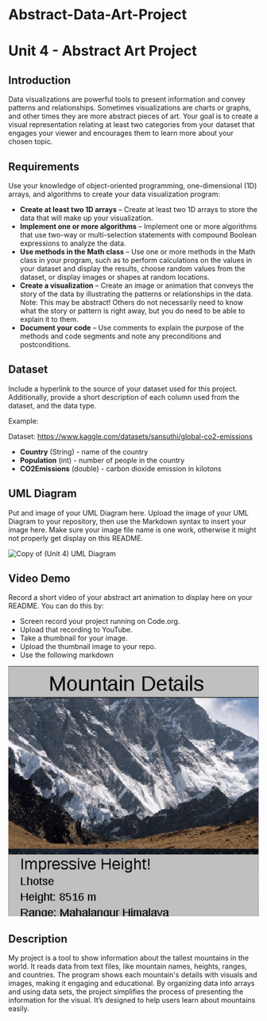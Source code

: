 # Abstract-Data-Art-Project

# Unit 4 - Abstract Art Project

## Introduction

Data visualizations are powerful tools to present information and convey patterns and relationships. Sometimes visualizations are charts or graphs, and other times they are more abstract pieces of art. Your goal is to create a visual representation relating at least two categories from your dataset that engages your viewer and encourages them to learn more about your chosen topic.

## Requirements

Use your knowledge of object-oriented programming, one-dimensional (1D) arrays, and algorithms to create your data visualization program:

- **Create at least two 1D arrays** – Create at least two 1D arrays to store the data that will make up your visualization.
- **Implement one or more algorithms** – Implement one or more algorithms that use two-way or multi-selection statements with compound Boolean expressions to analyze the data.
- **Use methods in the Math class** – Use one or more methods in the Math class in your program, such as to perform calculations on the values in your dataset and display the results, choose random values from the dataset, or display images or shapes at random locations.
- **Create a visualization** – Create an image or animation that conveys the story of the data by illustrating the patterns or relationships in the data.
  Note: This may be abstract! Others do not necessarily need to know what the story or pattern is right away, but you do need to be able to explain it to them.
- **Document your code** – Use comments to explain the purpose of the methods and code segments and note any preconditions and postconditions.

## Dataset

Include a hyperlink to the source of your dataset used for this project. Additionally, provide a short description of each column used from the dataset, and the data type.

Example:

Dataset: https://www.kaggle.com/datasets/sansuthi/global-co2-emissions

- **Country** (String) - name of the country
- **Population** (int) - number of people in the country
- **CO2Emissions** (double) - carbon dioxide emission in kilotons

## UML Diagram

Put and image of your UML Diagram here. Upload the image of your UML Diagram to your repository, then use the Markdown syntax to insert your image here. Make sure your image file name is one work, otherwise it might not properly get display on this README.

![Copy of (Unit 4) UML Diagram](https://github.com/user-attachments/assets/84de2edb-fddb-4821-95c0-2a6fcc9573d0)


## Video Demo

Record a short video of your abstract art animation to display here on your README. You can do this by:

- Screen record your project running on Code.org.
- Upload that recording to YouTube.
- Take a thumbnail for your image.
- Upload the thumbnail image to your repo.
- Use the following markdown


[![Thumbnail for my projet](thumbnail.png)](https://youtube.com/shorts/If8aeRxcLh4)

## Description

My project is a tool to show information about the tallest mountains in the world. It reads data from text files, like mountain names, heights, ranges, and countries. The program shows each mountain's details with visuals and images, making it engaging and educational. By organizing data into arrays and using data sets, the project simplifies the process of presenting the information for the visual. It’s designed to help users learn about mountains easily.
